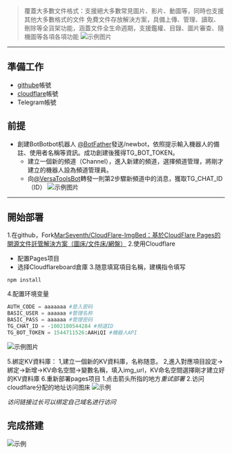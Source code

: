 >覆蓋大多數文件格式：支援絕大多數常見圖片、影片、動圖等，同時也支援其他大多數格式的文件
>免費文件存放解決方案，具備上傳、管理、讀取、刪除等全貨架功能，涵蓋文件全生命週期，支援鑑權、目錄、圖片審查、隨機圖等各項各項功能
![示例图片](http://momo-1-img.ao1160301aila.workers.dev/%E5%B1%8F%E5%B9%95%E6%88%AA%E5%9B%BE%202025-04-11%20224954.png)
---
準備工作
------
- [githube](https://github.com/)帳號
- [cloudflare](https://dash.cloudflare.com/)帳號
- Telegram帳號

前提
------
 - 創建BotBotbot机器人 [@BotFather](https://t.me/BotFather)發送/newbot，依照提示輸入機器人的備註、使用者名稱等資訊。成功創建後獲得TG_BOT_TOKEN。
   -  建立一個新的頻道（Channel），進入新建的頻道，選擇頻道管理，將剛才建立的機器人設為頻道管理員。
   -  向[@VersaToolsBot](https://t.me/VersaToolsBot)轉發一則第2步驟新頻道中的消息，獲取TG_CHAT_ID（ID）
 ![示例图片](http://momo-1-img.ao1160301aila.workers.dev/%E5%B1%8F%E5%B9%95%E6%88%AA%E5%9B%BE%202025-04-11%20225632.png)
---
開始部署
------
1.在github，Fork[MarSeventh/CloudFlare-ImgBed：基於CloudFlare Pages的開源文件託管解決方案（圖床/文件床/網盤）](https://github.com/MarSeventh/CloudFlare-ImgBed)
2.使用Cloudflare
 - 配置Pages项目
 - 选择Cloudflareboard倉庫
3.随意填寫項目名稱，建構指令填写
```建構指令
npm install
``` 
4.配置环境变量

```python
AUTH_CODE = aaaaaaa #登入密码
BASIC_USER = aaaaaa #管理名称
BASIC_PASS = aaaaaa #管理密码
TG_CHAT_ID = -1002180544284 #频道ID
TG_BOT_TOKEN = 1544711526:AAHiQI #機器人API
``` 
![示例图片](http://momo-1-img.ao1160301aila.workers.dev/%E5%B1%8F%E5%B9%95%E6%88%AA%E5%9B%BE%202025-04-11%20225327.png)

5.綁定KV資料庫：
   1,建立一個新的KV資料庫，名称随意。
   2,進入對應項目設定->綁定->新增->KV命名空間->變數名稱，填入img_url，KV命名空間選擇剛才建立好的KV資料庫
6.重新部署pages项目
  1.点击箭头所指的地方*重试部署*
  2.访问cloudflare分配的地址访问图床
![示例](http://momo-1-img.ao1160301aila.workers.dev/%E5%B1%8F%E5%B9%95%E6%88%AA%E5%9B%BE%202025-04-11%20230248.png)

*访问链接过长可以绑定自己域名进行访问*

完成搭建
------
![示例](http://momo-1-img.ao1160301aila.workers.dev/%E5%B1%8F%E5%B9%95%E6%88%AA%E5%9B%BE%202025-04-11%20230011.png)